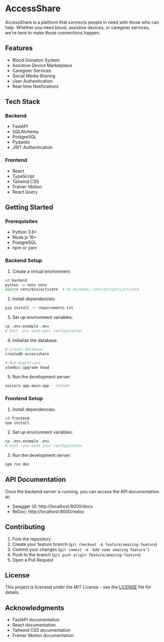 # AccessShare

AccessShare is a platform that connects people in need with those who can help. Whether you need blood, assistive devices, or caregiver services, we're here to make those connections happen.

## Features

- Blood Donation System
- Assistive Device Marketplace
- Caregiver Services
- Social Media Sharing
- User Authentication
- Real-time Notifications

## Tech Stack

### Backend
- FastAPI
- SQLAlchemy
- PostgreSQL
- Pydantic
- JWT Authentication

### Frontend
- React
- TypeScript
- Tailwind CSS
- Framer Motion
- React Query

## Getting Started

### Prerequisites
- Python 3.8+
- Node.js 16+
- PostgreSQL
- npm or yarn

### Backend Setup

1. Create a virtual environment:
```bash
cd backend
python -m venv venv
source venv/bin/activate  # On Windows: venv\Scripts\activate
```

2. Install dependencies:
```bash
pip install -r requirements.txt
```

3. Set up environment variables:
```bash
cp .env.example .env
# Edit .env with your configuration
```

4. Initialize the database:
```bash
# Create database
createdb accessshare

# Run migrations
alembic upgrade head
```

5. Run the development server:
```bash
uvicorn app.main:app --reload
```

### Frontend Setup

1. Install dependencies:
```bash
cd frontend
npm install
```

2. Set up environment variables:
```bash
cp .env.example .env
# Edit .env with your configuration
```

3. Run the development server:
```bash
npm run dev
```

## API Documentation

Once the backend server is running, you can access the API documentation at:
- Swagger UI: http://localhost:8000/docs
- ReDoc: http://localhost:8000/redoc

## Contributing

1. Fork the repository
2. Create your feature branch (`git checkout -b feature/amazing-feature`)
3. Commit your changes (`git commit -m 'Add some amazing feature'`)
4. Push to the branch (`git push origin feature/amazing-feature`)
5. Open a Pull Request

## License

This project is licensed under the MIT License - see the [LICENSE](LICENSE) file for details.

## Acknowledgments

- FastAPI documentation
- React documentation
- Tailwind CSS documentation
- Framer Motion documentation
